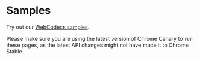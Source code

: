 # Samples

Try out our [WebCodecs samples](https://w3c.github.io/webcodecs/samples/).

Please make sure you are using the latest version of Chrome Canary to run these
pages, as the latest API changes might not have made it to Chrome Stable.
